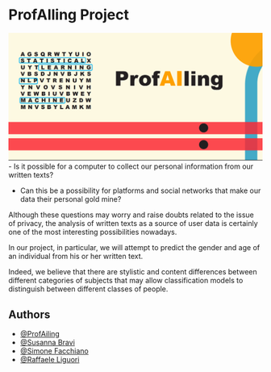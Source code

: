 # ProfAIling Project
<img src ="https://github.com/ProfAiling/ProfAIling-Project/blob/main/Sfondo.png" alt="MLBC">
- Is it possible for a computer to collect our personal information from our written texts? 

- Can this be a possibility for platforms and social networks that make our data their personal gold mine?

Although these questions may worry and raise doubts related to the issue of privacy, the analysis
of written texts as a source of user data is certainly one of the most interesting possibilities nowadays. 

In our project, in particular, we will attempt to predict the gender and age of an individual from
his or her written text. 

Indeed, we believe that there are stylistic and content differences between different categories of subjects that may allow classification models to distinguish between different
classes of people.


## Authors

- [@ProfAiling](https://www.github.com/ProfAiling)
- [@Susanna Bravi](https://github.com/susannabravi)
- [@Simone Facchiano](https://github.com/simonefacchiano)
- [@Raffaele Liguori](https://github.com/rafflig8)
